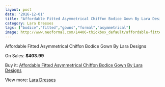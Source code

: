 ```yaml
---
layout: post
date: '2016-12-01'
title: "Affordable Fitted Asymmetrical Chiffon Bodice Gown By Lara Designs"
category: Lara Dresses
tags: ["bodice","fitted","gowns","formal","asymmetrical"]
image: http://www.neoformal.com/14406-thickbox_default/affordable-fitted-asymmetrical-chiffon-bodice-gown-by-lara-designs.jpg
---
```

Affordable Fitted Asymmetrical Chiffon Bodice Gown By Lara Designs

On Sales: **$403.99**
<a href="https://www.neoformal.com/en/lara-dresses/4916-affordable-fitted-asymmetrical-chiffon-bodice-gown-by-lara-designs.html"><amp-img layout="responsive" width="600" height="600" src="//www.neoformal.com/14406-thickbox_default/affordable-fitted-asymmetrical-chiffon-bodice-gown-by-lara-designs.jpg" alt="Affordable Fitted Asymmetrical Chiffon Bodice Gown By Lara Designs 0" /></a>
<a href="https://www.neoformal.com/en/lara-dresses/4916-affordable-fitted-asymmetrical-chiffon-bodice-gown-by-lara-designs.html"><amp-img layout="responsive" width="600" height="600" src="//www.neoformal.com/14409-thickbox_default/affordable-fitted-asymmetrical-chiffon-bodice-gown-by-lara-designs.jpg" alt="Affordable Fitted Asymmetrical Chiffon Bodice Gown By Lara Designs 1" /></a>
<a href="https://www.neoformal.com/en/lara-dresses/4916-affordable-fitted-asymmetrical-chiffon-bodice-gown-by-lara-designs.html"><amp-img layout="responsive" width="600" height="600" src="//www.neoformal.com/14408-thickbox_default/affordable-fitted-asymmetrical-chiffon-bodice-gown-by-lara-designs.jpg" alt="Affordable Fitted Asymmetrical Chiffon Bodice Gown By Lara Designs 2" /></a>
<a href="https://www.neoformal.com/en/lara-dresses/4916-affordable-fitted-asymmetrical-chiffon-bodice-gown-by-lara-designs.html"><amp-img layout="responsive" width="600" height="600" src="//www.neoformal.com/14407-thickbox_default/affordable-fitted-asymmetrical-chiffon-bodice-gown-by-lara-designs.jpg" alt="Affordable Fitted Asymmetrical Chiffon Bodice Gown By Lara Designs 3" /></a>

Buy it: [Affordable Fitted Asymmetrical Chiffon Bodice Gown By Lara Designs](https://www.neoformal.com/en/lara-dresses/4916-affordable-fitted-asymmetrical-chiffon-bodice-gown-by-lara-designs.html "Affordable Fitted Asymmetrical Chiffon Bodice Gown By Lara Designs")

View more: [Lara Dresses](https://www.neoformal.com/en/57-lara-dresses "Lara Dresses")